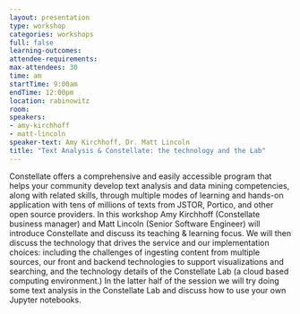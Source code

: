 ```yaml
---
layout: presentation
type: workshop
categories: workshops
full: false
learning-outcomes: 
attendee-requirements: 
max-attendees: 30
time: am
startTime: 9:00am
endTime: 12:00pm
location: rabinowitz
room: 
speakers:
- amy-kirchhoff
- matt-lincoln
speaker-text: Amy Kirchhoff, Dr. Matt Lincoln
title: "Text Analysis & Constellate: the technology and the Lab"
---
```

Constellate offers a comprehensive and easily accessible program that helps your community develop text analysis and data mining competencies, along with related skills, through multiple modes of learning and hands-on application with tens of millions of texts from JSTOR, Portico, and other open source providers. In this workshop Amy Kirchhoff (Constellate business manager) and Matt Lincoln (Senior Software Engineer) will introduce Constellate and discuss its teaching & learning focus. We will then discuss the technology that drives the service and our implementation choices: including the challenges of ingesting content from multiple sources, our front and backend technologies to support visualizations and searching, and the technology details of the Constellate Lab (a cloud based computing environment.) In the latter half of the session we will try doing some text analysis in the Constellate Lab and discuss how to use your own Jupyter notebooks.
